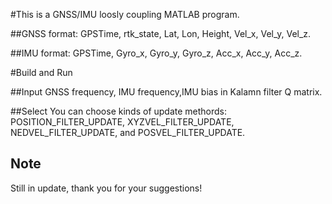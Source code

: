 #This is a GNSS/IMU loosly coupling MATLAB program.

##GNSS format:
GPSTime, rtk_state, Lat, Lon, Height, Vel_x, Vel_y, Vel_z.

##IMU format:
GPSTime, Gyro_x, Gyro_y, Gyro_z, Acc_x, Acc_y, Acc_z.

#Build and Run

##Input
GNSS frequency, IMU frequency,IMU bias in Kalamn filter Q matrix.

##Select
You can choose kinds of update methords:
POSITION_FILTER_UPDATE, XYZVEL_FILTER_UPDATE, NEDVEL_FILTER_UPDATE, and POSVEL_FILTER_UPDATE.

## Note

Still in update, thank you for your suggestions!